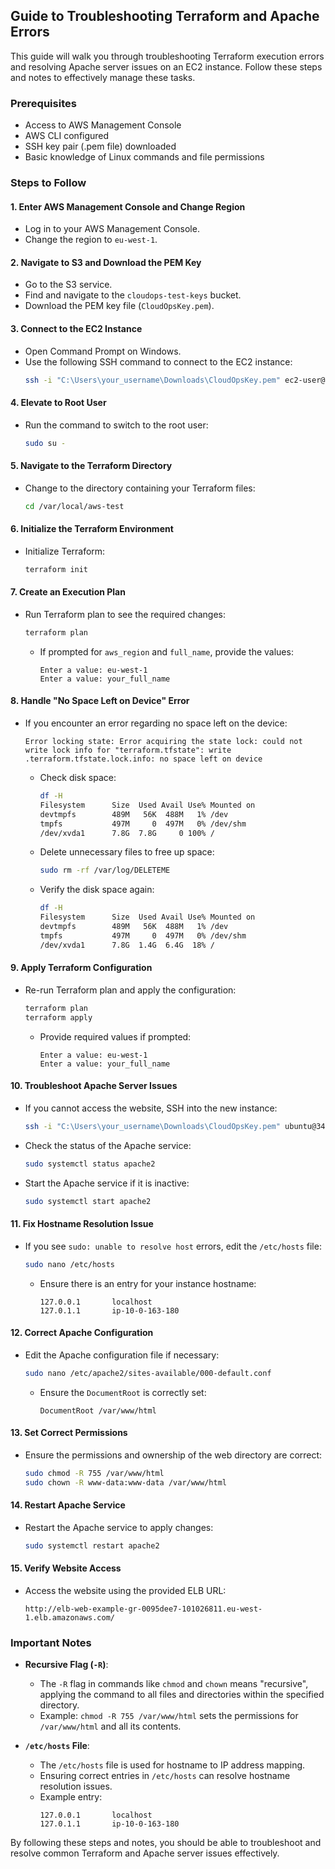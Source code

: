 ## Guide to Troubleshooting Terraform and Apache Errors

This guide will walk you through troubleshooting Terraform execution errors and resolving Apache server issues on an EC2 instance. Follow these steps and notes to effectively manage these tasks.

### Prerequisites
- Access to AWS Management Console
- AWS CLI configured
- SSH key pair (.pem file) downloaded
- Basic knowledge of Linux commands and file permissions

### Steps to Follow

#### 1. Enter AWS Management Console and Change Region
- Log in to your AWS Management Console.
- Change the region to `eu-west-1`.

#### 2. Navigate to S3 and Download the PEM Key
- Go to the S3 service.
- Find and navigate to the `cloudops-test-keys` bucket.
- Download the PEM key file (`CloudOpsKey.pem`).

#### 3. Connect to the EC2 Instance
- Open Command Prompt on Windows.
- Use the following SSH command to connect to the EC2 instance:
  ```sh
  ssh -i "C:\Users\your_username\Downloads\CloudOpsKey.pem" ec2-user@54.247.10.194
  ```

#### 4. Elevate to Root User
- Run the command to switch to the root user:
  ```sh
  sudo su -
  ```

#### 5. Navigate to the Terraform Directory
- Change to the directory containing your Terraform files:
  ```sh
  cd /var/local/aws-test
  ```

#### 6. Initialize the Terraform Environment
- Initialize Terraform:
  ```sh
  terraform init
  ```

#### 7. Create an Execution Plan
- Run Terraform plan to see the required changes:
  ```sh
  terraform plan
  ```
  - If prompted for `aws_region` and `full_name`, provide the values:
    ```plaintext
    Enter a value: eu-west-1
    Enter a value: your_full_name
    ```

#### 8. Handle "No Space Left on Device" Error
- If you encounter an error regarding no space left on the device:
  ```plaintext
  Error locking state: Error acquiring the state lock: could not write lock info for "terraform.tfstate": write .terraform.tfstate.lock.info: no space left on device
  ```
  - Check disk space:
    ```sh
    df -H
    Filesystem      Size  Used Avail Use% Mounted on
	devtmpfs        489M   56K  488M   1% /dev
	tmpfs           497M     0  497M   0% /dev/shm
	/dev/xvda1      7.8G  7.8G     0 100% /
    ```
  - Delete unnecessary files to free up space:
    ```sh
    sudo rm -rf /var/log/DELETEME
    ```
  - Verify the disk space again:
    ```sh
    df -H
    Filesystem      Size  Used Avail Use% Mounted on
	devtmpfs        489M   56K  488M   1% /dev
	tmpfs           497M     0  497M   0% /dev/shm
	/dev/xvda1      7.8G  1.4G  6.4G  18% /
    ```

#### 9. Apply Terraform Configuration
- Re-run Terraform plan and apply the configuration:
  ```sh
  terraform plan
  terraform apply
  ```
  - Provide required values if prompted:
    ```plaintext
    Enter a value: eu-west-1
    Enter a value: your_full_name
    ```

#### 10. Troubleshoot Apache Server Issues
- If you cannot access the website, SSH into the new instance:
  ```sh
  ssh -i "C:\Users\your_username\Downloads\CloudOpsKey.pem" ubuntu@34.255.0.246
  ```
- Check the status of the Apache service:
  ```sh
  sudo systemctl status apache2
  ```
- Start the Apache service if it is inactive:
  ```sh
  sudo systemctl start apache2
  ```

#### 11. Fix Hostname Resolution Issue
- If you see `sudo: unable to resolve host` errors, edit the `/etc/hosts` file:
  ```sh
  sudo nano /etc/hosts
  ```
  - Ensure there is an entry for your instance hostname:
    ```plaintext
    127.0.0.1       localhost
    127.0.1.1       ip-10-0-163-180
    ```

#### 12. Correct Apache Configuration
- Edit the Apache configuration file if necessary:
  ```sh
  sudo nano /etc/apache2/sites-available/000-default.conf
  ```
  - Ensure the `DocumentRoot` is correctly set:
    ```plaintext
    DocumentRoot /var/www/html
    ```

#### 13. Set Correct Permissions
- Ensure the permissions and ownership of the web directory are correct:
  ```sh
  sudo chmod -R 755 /var/www/html
  sudo chown -R www-data:www-data /var/www/html
  ```

#### 14. Restart Apache Service
- Restart the Apache service to apply changes:
  ```sh
  sudo systemctl restart apache2
  ```

#### 15. Verify Website Access
- Access the website using the provided ELB URL:
  ```plaintext
  http://elb-web-example-gr-0095dee7-101026811.eu-west-1.elb.amazonaws.com/
  ```

### Important Notes

- **Recursive Flag (`-R`)**:
  - The `-R` flag in commands like `chmod` and `chown` means "recursive", applying the command to all files and directories within the specified directory.
  - Example: `chmod -R 755 /var/www/html` sets the permissions for `/var/www/html` and all its contents.

- **`/etc/hosts` File**:
  - The `/etc/hosts` file is used for hostname to IP address mapping.
  - Ensuring correct entries in `/etc/hosts` can resolve hostname resolution issues.
  - Example entry:
    ```plaintext
    127.0.0.1       localhost
    127.0.1.1       ip-10-0-163-180
    ```

By following these steps and notes, you should be able to troubleshoot and resolve common Terraform and Apache server issues effectively.